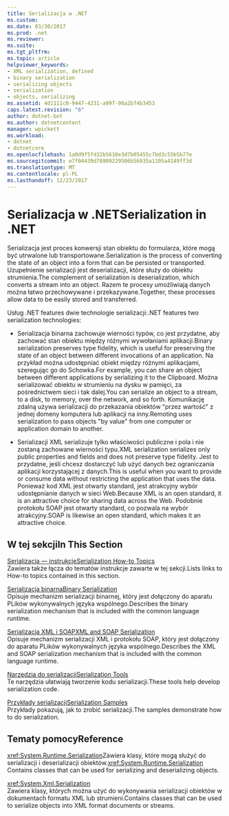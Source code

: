 ```yaml
---
title: Serializacja w .NET
ms.custom: 
ms.date: 03/30/2017
ms.prod: .net
ms.reviewer: 
ms.suite: 
ms.tgt_pltfrm: 
ms.topic: article
helpviewer_keywords:
- XML serialization, defined
- binary serialization
- serializing objects
- serialization
- objects, serializing
ms.assetid: 4d1111c0-9447-4231-a997-96a2b74b3453
caps.latest.revision: "6"
author: dotnet-bot
ms.author: dotnetcontent
manager: wpickett
ms.workload:
- dotnet
- dotnetcore
ms.openlocfilehash: 1a0d9f5fd32b5610e3d7b05455c7bd3c55b5b77e
ms.sourcegitcommit: e7f04439d78909229506b56935a1105a4149ff3d
ms.translationtype: MT
ms.contentlocale: pl-PL
ms.lasthandoff: 12/23/2017
---
```

# <a name="serialization-in-net"></a><span data-ttu-id="9befb-102">Serializacja w .NET</span><span class="sxs-lookup"><span data-stu-id="9befb-102">Serialization in .NET</span></span>
<span data-ttu-id="9befb-103">Serializacja jest proces konwersji stan obiektu do formularza, które mogą być utrwalone lub transportowane.</span><span class="sxs-lookup"><span data-stu-id="9befb-103">Serialization is the process of converting the state of an object into a form that can be persisted or transported.</span></span> <span data-ttu-id="9befb-104">Uzupełnienie serializacji jest deserializacji, które służy do obiektu strumienia.</span><span class="sxs-lookup"><span data-stu-id="9befb-104">The complement of serialization is deserialization, which converts a stream into an object.</span></span> <span data-ttu-id="9befb-105">Razem te procesy umożliwiają danych można łatwo przechowywane i przekazywane.</span><span class="sxs-lookup"><span data-stu-id="9befb-105">Together, these processes allow data to be easily stored and transferred.</span></span>  
  
<span data-ttu-id="9befb-106">Usług .NET features dwie technologie serializacji:</span><span class="sxs-lookup"><span data-stu-id="9befb-106">.NET features two serialization technologies:</span></span>  
  
-   <span data-ttu-id="9befb-107">Serializacja binarna zachowuje wierności typów, co jest przydatne, aby zachować stan obiektu między różnymi wywołaniami aplikacji.</span><span class="sxs-lookup"><span data-stu-id="9befb-107">Binary serialization preserves type fidelity, which is useful for preserving the state of an object between different invocations of an application.</span></span> <span data-ttu-id="9befb-108">Na przykład można udostępniać obiekt między różnymi aplikacjami, szeregując go do Schowka.</span><span class="sxs-lookup"><span data-stu-id="9befb-108">For example, you can share an object between different applications by serializing it to the Clipboard.</span></span> <span data-ttu-id="9befb-109">Można serializować obiektu w strumieniu na dysku w pamięci, za pośrednictwem sieci i tak dalej.</span><span class="sxs-lookup"><span data-stu-id="9befb-109">You can serialize an object to a stream, to a disk, to memory, over the network, and so forth.</span></span> <span data-ttu-id="9befb-110">Komunikację zdalną używa serializacji do przekazania obiektów "przez wartość" z jednej domeny komputera lub aplikacji na inny.</span><span class="sxs-lookup"><span data-stu-id="9befb-110">Remoting uses serialization to pass objects "by value" from one computer or application domain to another.</span></span>  
  
-   <span data-ttu-id="9befb-111">Serializacji XML serializuje tylko właściwości publiczne i pola i nie zostaną zachowane wierności typu.</span><span class="sxs-lookup"><span data-stu-id="9befb-111">XML serialization serializes only public properties and fields and does not preserve type fidelity.</span></span> <span data-ttu-id="9befb-112">Jest to przydatne, jeśli chcesz dostarczyć lub użyć danych bez ograniczania aplikacji korzystającej z danych.</span><span class="sxs-lookup"><span data-stu-id="9befb-112">This is useful when you want to provide or consume data without restricting the application that uses the data.</span></span> <span data-ttu-id="9befb-113">Ponieważ kod XML jest otwarty standard, jest atrakcyjny wybór udostępnianie danych w sieci Web.</span><span class="sxs-lookup"><span data-stu-id="9befb-113">Because XML is an open standard, it is an attractive choice for sharing data across the Web.</span></span> <span data-ttu-id="9befb-114">Podobnie protokołu SOAP jest otwarty standard, co pozwala na wybór atrakcyjny.</span><span class="sxs-lookup"><span data-stu-id="9befb-114">SOAP is likewise an open standard, which makes it an attractive choice.</span></span>  
  
## <a name="in-this-section"></a><span data-ttu-id="9befb-115">W tej sekcji</span><span class="sxs-lookup"><span data-stu-id="9befb-115">In This Section</span></span>  
[<span data-ttu-id="9befb-116">Serializacja — instrukcje</span><span class="sxs-lookup"><span data-stu-id="9befb-116">Serialization How-to Topics</span></span>](../../../docs/standard/serialization/serialization-how-to-topics.md)  
<span data-ttu-id="9befb-117">Zawiera także łącza do tematów instrukcje zawarte w tej sekcji.</span><span class="sxs-lookup"><span data-stu-id="9befb-117">Lists links to How-to topics contained in this section.</span></span>
  
[<span data-ttu-id="9befb-118">Serializacja binarna</span><span class="sxs-lookup"><span data-stu-id="9befb-118">Binary Serialization</span></span>](../../../docs/standard/serialization/binary-serialization.md)  
<span data-ttu-id="9befb-119">Opisuje mechanizm serializacji binarnej, który jest dołączony do aparatu PLików wykonywalnych języka wspólnego.</span><span class="sxs-lookup"><span data-stu-id="9befb-119">Describes the binary serialization mechanism that is included with the common language runtime.</span></span>

[<span data-ttu-id="9befb-120">Serializacja XML i SOAP</span><span class="sxs-lookup"><span data-stu-id="9befb-120">XML and SOAP Serialization</span></span>](../../../docs/standard/serialization/xml-and-soap-serialization.md)  
<span data-ttu-id="9befb-121">Opisuje mechanizm serializacji XML i protokołu SOAP, który jest dołączony do aparatu PLików wykonywalnych języka wspólnego.</span><span class="sxs-lookup"><span data-stu-id="9befb-121">Describes the XML and SOAP serialization mechanism that is included with the common language runtime.</span></span>

[<span data-ttu-id="9befb-122">Narzędzia do serializacji</span><span class="sxs-lookup"><span data-stu-id="9befb-122">Serialization Tools</span></span>](../../../docs/standard/serialization/serialization-tools.md)  
<span data-ttu-id="9befb-123">Te narzędzia ułatwiają tworzenie kodu serializacji.</span><span class="sxs-lookup"><span data-stu-id="9befb-123">These tools help develop serialization code.</span></span>

[<span data-ttu-id="9befb-124">Przykłady serializacji</span><span class="sxs-lookup"><span data-stu-id="9befb-124">Serialization Samples</span></span>](../../../docs/standard/serialization/serialization-samples.md)  
<span data-ttu-id="9befb-125">Przykłady pokazują, jak to zrobić serializacji.</span><span class="sxs-lookup"><span data-stu-id="9befb-125">The samples demonstrate how to do serialization.</span></span>

## <a name="reference"></a><span data-ttu-id="9befb-126">Tematy pomocy</span><span class="sxs-lookup"><span data-stu-id="9befb-126">Reference</span></span>
<span data-ttu-id="9befb-127"><xref:System.Runtime.Serialization>Zawiera klasy, które mogą służyć do serializacji i deserializacji obiektów.</span><span class="sxs-lookup"><span data-stu-id="9befb-127"><xref:System.Runtime.Serialization> Contains classes that can be used for serializing and deserializing objects.</span></span>
  
<xref:System.Xml.Serialization>  
<span data-ttu-id="9befb-128">Zawiera klasy, których można użyć do wykonywania serializacji obiektów w dokumentach formatu XML lub strumieni.</span><span class="sxs-lookup"><span data-stu-id="9befb-128">Contains classes that can be used to serialize objects into XML format documents or streams.</span></span>